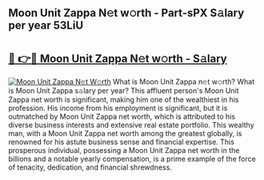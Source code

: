 ## Moon Unit Zappa N𝚎t w𝚘rth - Part-sPX S𝚊lary per year 53LiU

# <h2><a href="http://gc31xb.nevu.top/?p=Moon+Unit+Zappa">🔗 👉🔴 Moon Unit Zappa N𝚎t w𝚘rth - S𝚊lary</a></h2>

[![Moon Unit Zappa N𝚎t W𝚘rth](https://i.imgur.com/Oavwk0R.jpeg)](http://gc31xb.nevu.top/?p=Moon+Unit+Zappa)
What is Moon Unit Zappa n𝚎t w𝚘rth? What is Moon Unit Zappa s𝚊lary per year?
This affluent person's Moon Unit Zappa net worth is significant, making him one of the wealthiest in his profession. His income from his employment is significant, but it is outmatched by Moon Unit Zappa net worth, which is attributed to his diverse business interests and extensive real estate portfolio. This wealthy man, with a Moon Unit Zappa net worth among the greatest globally, is renowned for his astute business sense and financial expertise. This prosperous individual, possessing a Moon Unit Zappa net worth in the billions and a notable yearly compensation, is a prime example of the force of tenacity, dedication, and financial shrewdness.
